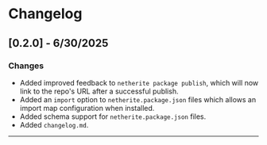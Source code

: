 # Changelog
## [0.2.0] - 6/30/2025
### Changes
- Added improved feedback to `netherite package publish`, which will now link to the repo's URL after a successful publish.
- Added an `import` option to `netherite.package.json` files which allows an import map configuration when installed.
- Added schema support for `netherite.package.json` files.
- Added `changelog.md`.
---